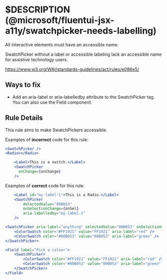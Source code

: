 # $DESCRIPTION (@microsoft/fluentui-jsx-a11y/swatchpicker-needs-labelling)

All interactive elements must have an accessible name.

SwatchPicker without a label or accessible labeling lack an accessible name for assistive technology users.

<https://www.w3.org/WAI/standards-guidelines/act/rules/e086e5/>

## Ways to fix

-   Add an aria-label or aria-labelledby attribute to the SwatchPicker tag. You can also use the Field component.

## Rule Details

This rule aims to make SwatchPickers accessible.

Examples of **incorrect** code for this rule:

```jsx
<SwatchPicker />
<Radio></Radio>
```

```jsx
    <Label>This is a switch.</Label>
    <SwatchPicker
      onChange={onChange}
    />
```

Examples of **correct** code for this rule:

```jsx
    <Label id="my-label-1">This is a Radio.</Label>
    <SwatchPicker
        delectedValue="00B053" 
        onSelectionChange={onSel}
        aria-labelledby="my-label-1"
    />
```

```jsx
<SwatchPicker aria-label="anything" selectedValue="00B053" onSelectionChange={onSel}>
    <ColorSwatch color="#FF1921" value="FF1921" aria-label="red" />
    <ColorSwatch color="#00B053" value="00B053" aria-label="green" />
</SwatchPicker>
```

```jsx
<Field label="Pick a colour">
    <SwatchPicker>
        <ColorSwatch color="#FF1921" value="FF1921" aria-label="red" />
        <ColorSwatch color="#00B053" value="00B053" aria-label="green" />
    </SwatchPicker>
</Field>
```
